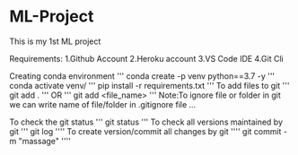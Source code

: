 # ML-Project
This is my 1st ML project

Requirements:
1.Github Account
2.Heroku account
3.VS Code IDE
4.Git Cli


Creating conda environment
'''
conda create -p venv python==3.7 -y 
'''
conda activate venv/
'''
pip install -r requirements.txt
'''
To add files to git
'''
git add .
'''
OR
'''
git add <file_name>
'''
Note:To ignore file or folder in git we can write name of file/folder in .gitignore file
...

To check the git status
'''
git status
'''
To check all versions maintained by git
'''
git log
''''
To create version/commit all changes by git
''''
git commit -m "massage"
''''





